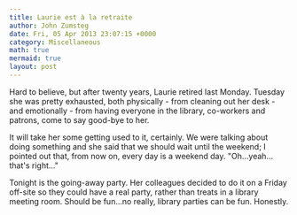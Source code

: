 ```yaml
---
title: Laurie est à la retraite
author: John Zumsteg
date: Fri, 05 Apr 2013 23:07:15 +0000
category: Miscellaneous
math: true
mermaid: true
layout: post
---
```

<p>Hard to believe, but after twenty years, Laurie retired last Monday. Tuesday she was pretty exhausted, both physically - from cleaning out her desk - and emotionally - from having everyone in the library, co-workers and patrons, come to say good-bye to her.</p>
<p>It will take her some getting used to it, certainly. We were talking about doing something and she said that we should wait until the weekend; I pointed out that, from now on, every day is a weekend day. "Oh…yeah…that's right…"</p>
<p>Tonight is the going-away party. Her colleagues decided to do it on a Friday off-site so they could have a real party, rather than treats in a library meeting room. Should be fun...no really, library parties can be fun. Honestly.</p>
